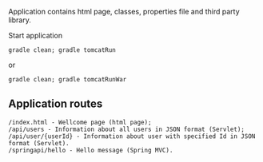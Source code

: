 Application contains html page, classes, properties file and third party library.

Start application
```
gradle clean; gradle tomcatRun
```

or

```
gradle clean; gradle tomcatRunWar
```

Application routes
---

	/index.html - Wellcome page (html page);
	/api/users - Information about all users in JSON format (Servlet);
	/api/user/{userId} - Information about user with specified Id in JSON format (Servlet).
	/springapi/hello - Hello message (Spring MVC).